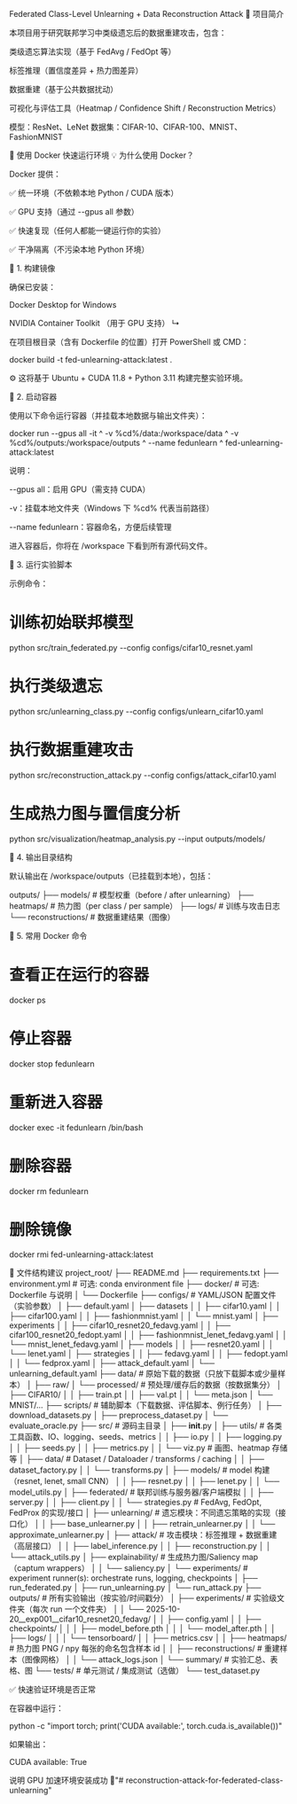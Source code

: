 Federated Class-Level Unlearning + Data Reconstruction Attack
🚀 项目简介

本项目用于研究联邦学习中类级遗忘后的数据重建攻击，包含：

类级遗忘算法实现（基于 FedAvg / FedOpt 等）

标签推理（置信度差异 + 热力图差异）

数据重建（基于公共数据扰动）

可视化与评估工具（Heatmap / Confidence Shift / Reconstruction Metrics）

模型：ResNet、LeNet
数据集：CIFAR-10、CIFAR-100、MNIST、FashionMNIST

🐳 使用 Docker 快速运行环境
💡 为什么使用 Docker？

Docker 提供：

✅ 统一环境（不依赖本地 Python / CUDA 版本）

✅ GPU 支持（通过 --gpus all 参数）

✅ 快速复现（任何人都能一键运行你的实验）

✅ 干净隔离（不污染本地 Python 环境）

🧱 1. 构建镜像

确保已安装：

Docker Desktop for Windows

NVIDIA Container Toolkit
（用于 GPU 支持）
↳

在项目根目录（含有 Dockerfile 的位置）打开 PowerShell 或 CMD：

docker build -t fed-unlearning-attack:latest .


⚙️ 这将基于 Ubuntu + CUDA 11.8 + Python 3.11 构建完整实验环境。

🧩 2. 启动容器

使用以下命令运行容器（并挂载本地数据与输出文件夹）：

docker run --gpus all -it ^
  -v %cd%/data:/workspace/data ^
  -v %cd%/outputs:/workspace/outputs ^
  --name fedunlearn ^
  fed-unlearning-attack:latest


说明：

--gpus all：启用 GPU（需支持 CUDA）

-v：挂载本地文件夹（Windows 下 %cd% 代表当前路径）

--name fedunlearn：容器命名，方便后续管理

进入容器后，你将在 /workspace 下看到所有源代码文件。

🧠 3. 运行实验脚本

示例命令：

# 训练初始联邦模型
python src/train_federated.py --config configs/cifar10_resnet.yaml

# 执行类级遗忘
python src/unlearning_class.py --config configs/unlearn_cifar10.yaml

# 执行数据重建攻击
python src/reconstruction_attack.py --config configs/attack_cifar10.yaml

# 生成热力图与置信度分析
python src/visualization/heatmap_analysis.py --input outputs/models/

💾 4. 输出目录结构

默认输出在 /workspace/outputs（已挂载到本地），包括：

outputs/
├── models/               # 模型权重（before / after unlearning）
├── heatmaps/             # 热力图（per class / per sample）
├── logs/                 # 训练与攻击日志
└── reconstructions/      # 数据重建结果（图像）

🔧 5. 常用 Docker 命令
# 查看正在运行的容器
docker ps

# 停止容器
docker stop fedunlearn

# 重新进入容器
docker exec -it fedunlearn /bin/bash

# 删除容器
docker rm fedunlearn

# 删除镜像
docker rmi fed-unlearning-attack:latest

🧩 文件结构建议
project_root/
├── README.md
├── requirements.txt
├── environment.yml         # 可选: conda environment file
├── docker/                 # 可选: Dockerfile 与说明
│   └── Dockerfile
├── configs/                # YAML/JSON 配置文件（实验参数）
│   ├── default.yaml
│   ├── datasets
│   │   ├── cifar10.yaml
│   │   ├── cifar100.yaml
│   │   ├── fashionmnist.yaml
│   │   └── mnist.yaml
│   ├── experiments
│   │   ├── cifar10_resnet20_fedavg.yaml
│   │   ├── cifar100_resnet20_fedopt.yaml
│   │   ├── fashionmnist_lenet_fedavg.yaml
│   │   └── mnist_lenet_fedavg.yaml
│   ├── models
│   │   ├── resnet20.yaml
│   │   └── lenet.yaml
│   ├── strategies
│   │   ├── fedavg.yaml
│   │   ├── fedopt.yaml
│   │   └── fedprox.yaml
│   ├── attack_default.yaml
│   └── unlearning_default.yaml
├── data/                   # 原始下载的数据（只放下载脚本或少量样本）
│   ├── raw/
│   └── processed/          # 预处理/缓存后的数据（按数据集分）
│       ├── CIFAR10/
│       │   ├── train.pt
│       │   ├── val.pt
│       │   └── meta.json
│       └── MNIST/...
├── scripts/                # 辅助脚本（下载数据、评估脚本、例行任务）
│   ├── download_datasets.py
│   ├── preprocess_dataset.py
│   └── evaluate_oracle.py
├── src/                    # 源码主目录
│   ├── __init__.py
│   ├── utils/              # 各类工具函数、IO、logging、seeds、metrics
│   │   ├── io.py
│   │   ├── logging.py
│   │   ├── seeds.py
│   │   ├── metrics.py
│   │   └── viz.py          # 画图、heatmap 存储等
│   ├── data/               # Dataset / Dataloader / transforms / caching
│   │   ├── dataset_factory.py
│   │   └── transforms.py
│   ├── models/             # model 构建（resnet, lenet, small CNN）
│   │   ├── resnet.py
│   │   ├── lenet.py
│   │   └── model_utils.py
│   ├── federated/          # 联邦训练与服务器/客户端模拟
│   │   ├── server.py
│   │   ├── client.py
│   │   └── strategies.py   # FedAvg, FedOpt, FedProx 的实现/接口
│   ├── unlearning/         # 遗忘模块：不同遗忘策略的实现（接口化）
│   │   ├── base_unlearner.py
│   │   ├── retrain_unlearner.py
│   │   └── approximate_unlearner.py
│   ├── attack/             # 攻击模块：标签推理 + 数据重建（高层接口）
│   │   ├── label_inference.py
│   │   ├── reconstruction.py
│   │   └── attack_utils.py
│   ├── explainability/     # 生成热力图/Saliency map（captum wrappers）
│   │   └── saliency.py
│   └── experiments/        # experiment runner(s): orchestrate runs, logging, checkpoints
│       ├── run_federated.py
│       ├── run_unlearning.py
│       └── run_attack.py
├── outputs/                # 所有实验输出（按实验/时间戳分）
│   ├── experiments/        # 实验级文件夹（每次 run 一个文件夹）
│   │   └── 2025-10-20__exp001__cifar10_resnet20_fedavg/
│   │       ├── config.yaml
│   │       ├── checkpoints/
│   │       │   ├── model_before.pth
│   │       │   └── model_after.pth
│   │       ├── logs/
│   │       │   └── tensorboard/
│   │       ├── metrics.csv
│   │       ├── heatmaps/           # 热力图 PNG / npy 每张的命名包含样本 id
│   │       ├── reconstructions/    # 重建样本（图像网格）
│   │       └── attack_logs.json
│   └── summary/            # 实验汇总、表格、图
└── tests/                  # 单元测试 / 集成测试（选做）
    └── test_dataset.py

✅ 快速验证环境是否正常

在容器中运行：

python -c "import torch; print('CUDA available:', torch.cuda.is_available())"


如果输出：

CUDA available: True


说明 GPU 加速环境安装成功 🎉"# reconstruction-attack-for-federated-class-unlearning" 
